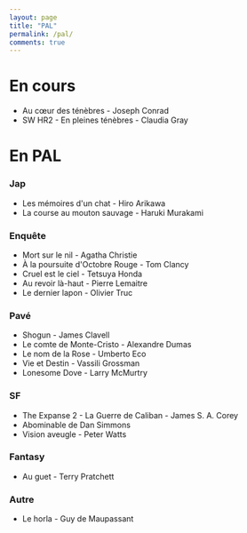 ```yaml
---
layout: page
title: "PAL"
permalink: /pal/
comments: true
---
```


# En cours 

- Au cœur des ténèbres - Joseph Conrad
- SW HR2 - En pleines ténèbres - Claudia Gray

# En PAL

### Jap

- Les mémoires d'un chat - Hiro Arikawa
- La course au mouton sauvage - Haruki Murakami

### Enquête

- Mort sur le nil - Agatha Christie
- À la poursuite d'Octobre Rouge - Tom Clancy
- Cruel est le ciel - Tetsuya Honda
- Au revoir là-haut - Pierre Lemaitre
- Le dernier lapon - Olivier Truc

### Pavé


- Shogun - James Clavell
- Le comte de Monte-Cristo - Alexandre Dumas
- Le nom de la Rose - Umberto Eco
- Vie et Destin - Vassili Grossman
- Lonesome Dove - Larry McMurtry

### SF

- The Expanse 2 - La Guerre de Caliban - James S. A. Corey
- Abominable de Dan Simmons
- Vision aveugle - Peter Watts

### Fantasy

- Au guet - Terry Pratchett 


### Autre 

- Le horla - Guy de Maupassant

